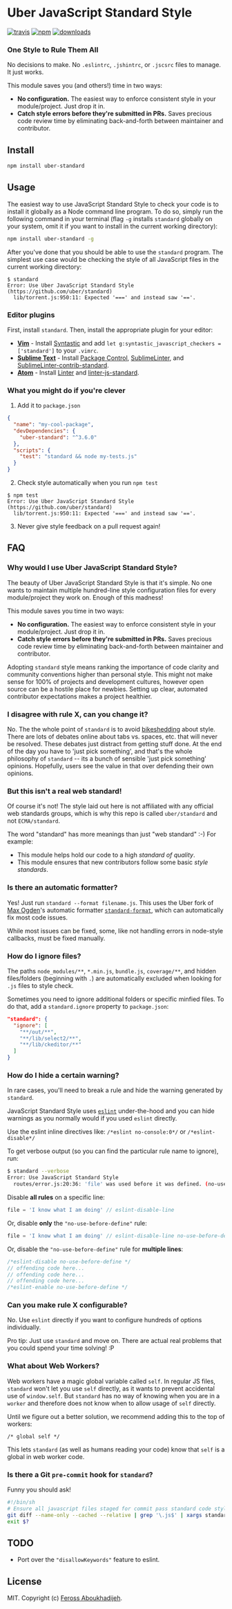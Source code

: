 # Uber JavaScript Standard Style
[![travis][travis-image]][travis-url]
[![npm][npm-image]][npm-url]
[![downloads][downloads-image]][downloads-url]

[travis-image]: https://img.shields.io/travis/feross/standard.svg?style=flat
[travis-url]: https://travis-ci.org/feross/standard
[npm-image]: https://img.shields.io/npm/v/standard.svg?style=flat
[npm-url]: https://npmjs.org/package/uber-standard
[downloads-image]: https://img.shields.io/npm/dm/standard.svg?style=flat
[downloads-url]: https://npmjs.org/package/uber-standard

### One Style to Rule Them All

No decisions to make. No `.eslintrc`, `.jshintrc`, or `.jscsrc` files to manage. It just
works.

This module saves you (and others!) time in two ways:

- **No configuration.** The easiest way to enforce consistent style in your
  module/project. Just drop it in.
- **Catch style errors before they're submitted in PRs.** Saves precious code review time
  by eliminating back-and-forth between maintainer and contributor.

## Install

```bash
npm install uber-standard
```

## Usage

The easiest way to use JavaScript Standard Style to check your code is to install it
globally as a Node command line program. To do so, simply run the following command in
your terminal (flag `-g` installs `standard` globally on your system, omit it if you want
to install in the current working directory):

```bash
npm install uber-standard -g
```

After you've done that you should be able to use the `standard` program. The simplest use
case would be checking the style of all JavaScript files in the current working directory:

```
$ standard
Error: Use Uber JavaScript Standard Style (https://github.com/uber/standard)
  lib/torrent.js:950:11: Expected '===' and instead saw '=='.
```

### Editor plugins

First, install `standard`. Then, install the appropriate plugin for your editor:

- **[Vim](https://github.com/scrooloose/syntastic)** - Install
  [Syntastic](https://github.com/scrooloose/syntastic) and add
  `let g:syntastic_javascript_checkers = ['standard']` to your `.vimrc`.
- **[Sublime Text](https://github.com/Flet/Sublimelinter-contrib-standard)** - Install
  [Package Control](https://packagecontrol.io/),
  [SublimeLinter](http://www.sublimelinter.com/en/latest/), and
  [SublimeLinter-contrib-standard](https://github.com/Flet/Sublimelinter-contrib-standard).
- **[Atom](https://atom.io)** - Install [Linter](https://github.com/AtomLinter/Linter)
  and [linter-js-standard](https://github.com/ricardofbarros/linter-js-standard).

### What you might do if you're clever

1. Add it to `package.json`

  ```json
  {
    "name": "my-cool-package",
    "devDependencies": {
      "uber-standard": "^3.6.0"
    },
    "scripts": {
      "test": "standard && node my-tests.js"
    }
  }
  ```

2. Check style automatically when you run `npm test`

  ```
  $ npm test
  Error: Use Uber JavaScript Standard Style (https://github.com/uber/standard)
    lib/torrent.js:950:11: Expected '===' and instead saw '=='.
  ```

3. Never give style feedback on a pull request again!

## FAQ

### Why would I use Uber JavaScript Standard Style?

The beauty of Uber JavaScript Standard Style is that it's simple. No one wants to maintain
multiple hundred-line style configuration files for every module/project they work on.
Enough of this madness!

This module saves you time in two ways:

- **No configuration.** The easiest way to enforce consistent style in your
  module/project. Just drop it in.
- **Catch style errors before they're submitted in PRs.** Saves precious code review time
  by eliminating back-and-forth between maintainer and contributor.

Adopting `standard` style means ranking the importance of code clarity and community
conventions higher than personal style. This might not make sense for 100% of projects and
development cultures, however open source can be a hostile place for newbies. Setting up
clear, automated contributor expectations makes a project healthier.

### I disagree with rule X, can you change it?

No. The the whole point of `standard` is to avoid [bikeshedding][bikeshedding] about
style. There are lots of debates online about tabs vs. spaces, etc. that will never be
resolved. These debates just distract from getting stuff done. At the end of the day you
have to 'just pick something', and that's the whole philosophy of `standard` -- its a
bunch of sensible 'just pick something' opinions. Hopefully, users see the value in that
over defending their own opinions.

[bikeshedding]: https://www.freebsd.org/doc/en_US.ISO8859-1/books/faq/misc.html#idp60694736

### But this isn't a real web standard!

Of course it's not! The style laid out here is not affiliated with any official web
standards groups, which is why this repo is called `uber/standard` and not
`ECMA/standard`.

The word "standard" has more meanings than just "web standard" :-) For example:

- This module helps hold our code to a high *standard of quality*.
- This module ensures that new contributors follow some basic *style standards*.

### Is there an automatic formatter?

Yes! Just run `standard --format filename.js`. This uses the Uber fork of
[Max Ogden][max]'s automatic formatter [`standard-format`][standard-format],
which can automatically fix most code issues.

While most issues can be fixed, some, like not handling errors in node-style callbacks,
must be fixed manually.

[max]: https://github.com/maxogden
[standard-format]: https://github.com/uber/standard-format

### How do I ignore files?

The paths `node_modules/**`, `*.min.js`, `bundle.js`, `coverage/**`, and hidden
files/folders (beginning with `.`) are automatically excluded when looking for `.js` files
to style check.

Sometimes you need to ignore additional folders or specific minfied files. To do that, add
a `standard.ignore` property to `package.json`:

```json
"standard": {
  "ignore": [
    "**/out/**",
    "**/lib/select2/**",
    "**/lib/ckeditor/**"
  ]
}
```

### How do I hide a certain warning?

In rare cases, you'll need to break a rule and hide the warning generated by `standard`.

JavaScript Standard Style uses [`eslint`](http://eslint.org/) under-the-hood and you can
hide warnings as you normally would if you used `eslint` directly.

Use the eslint inline directives like: `/*eslint no-console:0*/` or `/*eslint-disable*/`

To get verbose output (so you can find the particular rule name to ignore), run:

```bash
$ standard --verbose
Error: Use JavaScript Standard Style
  routes/error.js:20:36: 'file' was used before it was defined. (no-use-before-define)
```

Disable **all rules** on a specific line:

```js
file = 'I know what I am doing' // eslint-disable-line
```

Or, disable **only** the `"no-use-before-define"` rule:

```js
file = 'I know what I am doing' // eslint-disable-line no-use-before-define
```

Or, disable the `"no-use-before-define"` rule for **multiple lines**:

```js
/*eslint-disable no-use-before-define */
// offending code here...
// offending code here...
// offending code here...
/*eslint-enable no-use-before-define */
```

### Can you make rule X configurable?

No. Use `eslint` directly if you want to configure hundreds of options individually.

Pro tip: Just use `standard` and move on. There are actual real problems that you could
spend your time solving! :P

### What about Web Workers?

Web workers have a magic global variable called `self`. In regular JS files, `standard`
won't let you use `self` directly, as it wants to prevent accidental use of
`window.self`. But `standard` has no way of knowing when you are in a `worker` and
therefore does not know when to allow usage of `self` directly.

Until we figure out a better solution, we recommend adding this to the top of workers:

```
/* global self */
```

This lets `standard` (as well as humans reading your code) know that `self` is a global
in web worker code.

### Is there a Git `pre-commit` hook for `standard`?

Funny you should ask!

```sh
#!/bin/sh
# Ensure all javascript files staged for commit pass standard code style
git diff --name-only --cached --relative | grep '\.js$' | xargs standard
exit $?
```

## TODO

 - Port over the `"disallowKeywords"` feature to eslint.

## License

MIT. Copyright (c) [Feross Aboukhadijeh](http://feross.org).
